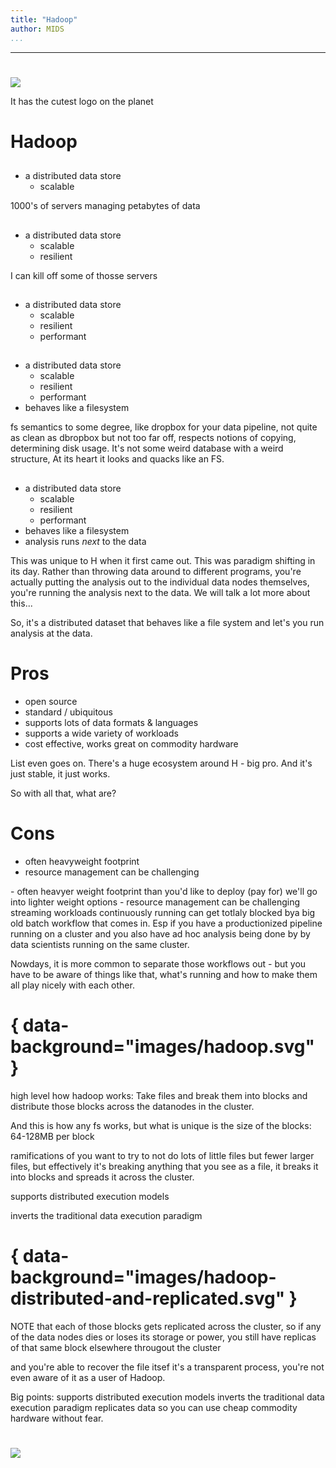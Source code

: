 ```yaml
---
title: "Hadoop"
author: MIDS
...
```


---

# 

![](images/hadoop-logo-no-back-5000.png)

<div class="notes">
It has the cutest logo on the planet
</div>


# Hadoop

##

- a distributed data store
    - scalable

<div class="notes">
1000's of servers managing petabytes of data
</div>

##

- a distributed data store
    - scalable
    - resilient

<div class="notes">
I can kill off some of thosse servers
</div>

## 

- a distributed data store
    - scalable
    - resilient
    - performant

<div class="notes">
</div>

##

- a distributed data store
    - scalable
    - resilient
    - performant
- behaves like a filesystem

<div class="notes">
fs semantics to some degree, like dropbox for your data pipeline, not quite as clean as dbropbox but not too far off, respects notions of copying, determining disk usage. It's not some weird database with a weird structure, 
At its heart it looks and quacks like an FS.
</div>

##

- a distributed data store
    - scalable
    - resilient
    - performant
- behaves like a filesystem
- analysis runs _next_ to the data

<div class="notes">
This was unique to H when it first came out. This was paradigm shifting in its day. Rather than throwing data around to different programs, you're actually putting the analysis out to the individual data nodes themselves, you're running the analysis next to the data. We will talk a lot more about this...

So, it's a distributed dataset that behaves like a file system and let's you run analysis at the data.

</div>


# Pros

- open source
- standard / ubiquitous 
- supports lots of data formats & languages
- supports a wide variety of workloads
- cost effective, works great on commodity hardware

<div class="notes">
List even goes on. 
There's a huge ecosystem around H - big pro.
And it's just stable, it just works. 

So with all that, what are?
</div>

# Cons

- often heavyweight footprint
- resource management can be challenging

<div class="notes">
- often heavyer weight footprint than you'd like to deploy (pay for) we'll go into lighter weight options
- resource management can be challenging
streaming workloads continuously running can get totlaly blocked bya  big old batch workflow that comes in. Esp if you have a productionized pipeline running on a cluster and you also have ad hoc analysis being done by by data scientists running on the same cluster. 

Nowdays, it is more common to separate those workflows out - but you have to be aware of things like that, what's running and how to make them all play nicely with each other. 
</div>

# { data-background="images/hadoop.svg" }

<div class="notes">
high level how hadoop works: Take files and break them into blocks and distribute those blocks across the datanodes in the cluster. 

And this is how any fs works, but what is unique is the size of the blocks:
64-128MB per block

ramifications of you want to try to not do lots of little files but fewer larger files, but effectively it's breaking anything that you see as a file, it breaks it into blocks and spreads it across the cluster.

supports distributed execution models

inverts the traditional data execution paradigm
</div>


# { data-background="images/hadoop-distributed-and-replicated.svg" }

<div class="notes">
NOTE that  each of those blocks gets replicated across the cluster, so if any of the data nodes dies or loses its storage or power, 
you still have replicas of that same block elsewhere througout the cluster

and you're able to recover the file itsef
it's a transparent process, you're not even aware of it as a user of Hadoop.

Big points:
supports distributed execution models
inverts the traditional data execution paradigm
replicates data so you can use cheap commodity hardware without fear. 
</div>

#

<img class="logo" src="images/berkeley-school-of-information-logo.png"/>
